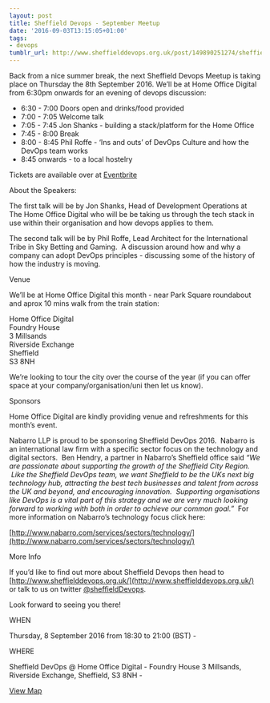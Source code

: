 ```yaml
---
layout: post
title: Sheffield Devops - September Meetup
date: '2016-09-03T13:15:05+01:00'
tags:
- devops
tumblr_url: http://www.sheffielddevops.org.uk/post/149890251274/sheffield-devops-september-meetup
---
```

Back from a nice summer break, the next Sheffield Devops Meetup is taking place on Thursday the 8th September 2016. We’ll be at Home Office Digital from 6:30pm onwards for an evening of devops discussion:

- 6:30 - 7:00 Doors open and drinks/food provided
- 7:00 - 7:05 Welcome talk
- 7:05 - 7:45 Jon Shanks - building a stack/platform for the Home Office
- 7:45 - 8:00 Break
- 8:00 - 8:45 Phil Roffe - ‘Ins and outs’ of DevOps Culture and how the DevOps team works
- 8:45 onwards - to a local hostelry

Tickets are available over at [Eventbrite](https://www.eventbrite.co.uk/e/sheffield-devops-september-2016-meetup-tickets-27406566779?aff=es2)

About the Speakers:

The first talk will be by Jon Shanks, Head of Development Operations at The Home Office Digital who will be be taking us through the tech stack in use within their organisation and how devops applies to them.

The second talk will be by Phil Roffe, Lead Architect for the International Tribe in Sky Betting and Gaming. &nbsp;A discussion around how and why a company can adopt DevOps principles - discussing some of the history of how the industry is moving.

Venue

We’ll be at Home Office Digital this month - near Park Square roundabout and aprox 10 mins walk from the train station:

Home Office Digital  
Foundry House  
3 Millsands  
Riverside Exchange  
Sheffield  
S3 8NH

We’re looking to tour the city over the course of the year (if you can offer space at your company/organisation/uni then let us know).

Sponsors

Home Office Digital are kindly providing venue and refreshments for this month’s event.

Nabarro LLP is proud to be sponsoring Sheffield DevOps 2016. &nbsp;Nabarro is an international law firm with a specific sector focus on the technology and digital sectors. &nbsp;Ben Hendry, a partner in Nabarro’s Sheffield office said _“We are passionate about supporting the growth of the Sheffield City Region. &nbsp;Like the Sheffield DevOps team, we want Sheffield to be the UKs next big technology hub, attracting the best tech businesses and talent from across the UK and beyond, and encouraging innovation. &nbsp;Supporting organisations like DevOps is a vital part of this strategy and we are very much looking forward to working with both in order to achieve our common goal.”_ &nbsp;For more information on Nabarro’s technology focus click here:&nbsp;

[http://www.nabarro.com/services/sectors/technology/](http://www.nabarro.com/services/sectors/technology/)

More Info

If you’d like to find out more about Sheffield Devops then head to [http://www.sheffielddevops.org.uk/](http://www.sheffielddevops.org.uk/) or talk to us on twitter [@sheffieldDevops](http://twitter.com/sheffieldDevops).

Look forward to seeing you there!

WHEN

Thursday, 8 September 2016 from 18:30 to 21:00 (BST) -

WHERE

Sheffield DevOps @ Home Office Digital - Foundry House 3 Millsands, Riverside Exchange, Sheffield, S3 8NH -

[View Map](https://www.eventbrite.co.uk/e/sheffield-devops-september-2016-meetup-tickets-27406566779#map-target)

